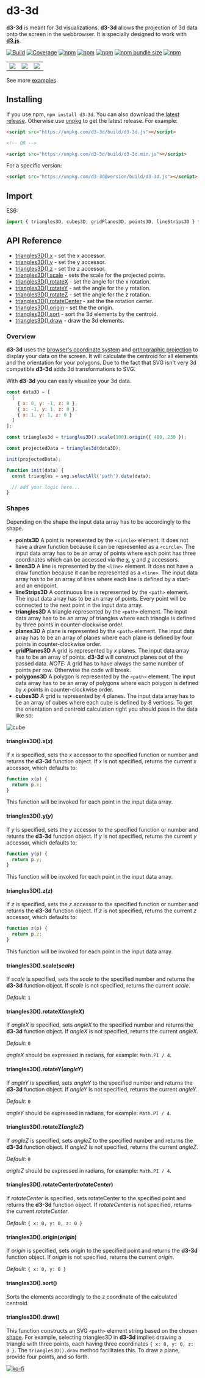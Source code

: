 # d3-3d

**d3-3d** is meant for 3d visualizations. **d3-3d** allows the projection of 3d data onto the screen in the webbrowser. It is specially designed to work with **[d3.js](https://d3js.org/)**.

[![Build][build-badge]][build]
[![Coverage][coverage-badge]][coverage]
[![npm](https://img.shields.io/npm/dt/d3-3d)](https://www.npmjs.com/package/d3-3d)
[![npm](https://img.shields.io/npm/dw/d3-3d)](https://www.npmjs.com/package/d3-3d)
[![npm](https://img.shields.io/npm/l/d3-3d)](https://github.com/Niekes/d3-3d/blob/master/LICENSE)
[![npm bundle size](https://img.shields.io/bundlephobia/minzip/d3-3d)](https://bundlephobia.com/result?p=d3-3d)
[![npm](https://img.shields.io/npm/v/d3-3d)](https://www.npmjs.com/package/d3-3d)

<table>
    <tr>
        <td><a target="_blank" href="https://codepen.io/Niekes/pen/YzBmYzR"><img src="assets/surfaceplot.gif"></a></td>
        <td><a target="_blank" href="https://codepen.io/Niekes/pen/poGMpLw"><img src="assets/3d-scatterplot.gif"></a></td>
        <td><a target="_blank" href="https://codepen.io/Niekes/pen/poGMKXY"><img src="assets/3d-barchart.gif"> </a></td>
    </tr>
</table>

See more [examples][examples]

## Installing

If you use npm, `npm install d3-3d`. You can also download the [latest release](https://github.com/Niekes/d3-3d/releases). Otherwise use [unpkg](https://unpkg.com/d3-3d/) to get the latest release. For example:

```html
<script src="https://unpkg.com/d3-3d/build/d3-3d.js"></script>

<!-- OR -->

<script src="https://unpkg.com/d3-3d/build/d3-3d.min.js"></script>
```

For a specific version:

```html
<script src="https://unpkg.com/d3-3d@version/build/d3-3d.js"></script>
```

## Import

ES6:

```js
import { triangles3D, cubes3D, gridPlanes3D, points3D, lineStrips3D } from 'd3-3d';
```

## API Reference

- [triangles3D().x](#x) - set the x accessor.
- [triangles3D().y](#y) - set the y accessor.
- [triangles3D().z](#z) - set the z accessor.
- [triangles3D().scale](#scale) - sets the scale for the projected points.
- [triangles3D().rotateX](#rotateX) - set the angle for the x rotation.
- [triangles3D().rotateY](#rotateY) - set the angle for the y rotation.
- [triangles3D().rotateZ](#rotateZ) - set the angle for the z rotation.
- [triangles3D().rotateCenter](#rotateCenter) - set the the rotation center.
- [triangles3D().origin](#origin) - set the the origin.
- [triangles3D().sort](#sort) - sort the 3d elements by the centroid.
- [triangles3D().draw](#draw) - draw the 3d elements.

### Overview

**d3-3d** uses the [browser's coordinate system](https://www.w3.org/TR/css-transforms-1/#transform-rendering) and [orthographic projection](https://en.wikipedia.org/wiki/Orthographic_projection) to display your data on the screen. It will calculate the centroid for all elements and the orientation for your polygons. Due to the fact that SVG isn't very 3d compatible **d3-3d** adds 3d transformations to SVG.

With **d3-3d** you can easily visualize your 3d data.

```js
const data3D = [
  [
    { x: 0, y: -1, z: 0 },
    { x: -1, y: 1, z: 0 },
    { x: 1, y: 1, z: 0 }
  ]
];

const triangles3d = triangles3D().scale(100).origin({ 480, 250 });

const projectedData = triangles3d(data3D);

init(projectedData);

function init(data) {
  const triangles = svg.selectAll('path').data(data);

  // add your logic here...
}
```

### Shapes

Depending on the shape the input data array has to be accordingly to the shape.

- **points3D** A point is represented by the `<circle>` element. It does not have a draw function because it can be represented as a `<circle>`. The input data array has to be an array of points where each point has three coordinates which can be accessed via the [x](#x), [y](#y) and [z](#z) accessors.
- **lines3D** A line is represented by the `<line>` element. It does not have a draw function because it can be represented as a `<line>`. The input data array has to be an array of lines where each line is defined by a start- and an endpoint.
- **lineStrips3D** A continuous line is represented by the `<path>` element. The input data array has to be an array of points. Every point will be connected to the next point in the input data array.
- **triangles3D** A triangle represented by the `<path>` element. The input data array has to be an array of triangles where each triangle is defined by three points in counter-clockwise order.
- **planes3D** A plane is represented by the `<path>` element. The input data array has to be an array of planes where each plane is defined by four points in counter-clockwise order.
- **gridPlanes3D** A grid is represented by _x_ planes. The input data array has to be an array of points. **d3-3d** will construct planes out of the passed data. _NOTE:_ A grid has to have always the same number of points per row. Otherwise the code will break.
- **polygons3D** A polygon is represented by the `<path>` element. The input data array has to be an array of polygons where each polygon is defined by _x_ points in counter-clockwise order.
- **cubes3D** A grid is represented by 4 planes. The input data array has to be an array of cubes where each cube is defined by 8 vertices. To get the orientation and centroid calculation right you should pass in the data like so:

![cube](assets/cube.png 'Cube')

#### triangles3D().x(_x_)

If _x_ is specified, sets the _x_ accessor to the specified function or number and returns the **d3-3d** function object. If _x_ is not specified, returns the current _x_ accessor, which defaults to:

```js
function x(p) {
  return p.x;
}
```

This function will be invoked for each point in the input data array.

#### triangles3D().y(_y_)

If _y_ is specified, sets the _y_ accessor to the specified function or number and returns the **d3-3d** function object. If _y_ is not specified, returns the current _y_ accessor, which defaults to:

```js
function y(p) {
  return p.y;
}
```

This function will be invoked for each point in the input data array.

#### triangles3D().z(_z_)

If _z_ is specified, sets the _z_ accessor to the specified function or number and returns the **d3-3d** function object. If _z_ is not specified, returns the current _z_ accessor, which defaults to:

```js
function z(p) {
  return p.z;
}
```

This function will be invoked for each point in the input data array.

#### triangles3D().scale(_scale_)

If _scale_ is specified, sets the _scale_ to the specified number and returns the **d3-3d** function object. If _scale_ is not specified, returns the current _scale_.

_Default:_ `1`

#### triangles3D().rotateX(_angleX_)

If _angleX_ is specified, sets _angleX_ to the specified number and returns the **d3-3d** function object. If _angleX_ is not specified, returns the current _angleX_.

_Default:_ `0`

_angleX_ should be expressed in radians, for example: `Math.PI / 4`.

#### triangles3D().rotateY(_angleY_)

If _angleY_ is specified, sets _angleY_ to the specified number and returns the **d3-3d** function object. If _angleY_ is not specified, returns the current _angleY_.

_Default:_ `0`

_angleY_ should be expressed in radians, for example: `Math.PI / 4`.

#### triangles3D().rotateZ(_angleZ_)

If _angleZ_ is specified, sets _angleZ_ to the specified number and returns the **d3-3d** function object. If _angleZ_ is not specified, returns the current _angleZ_.

_Default:_ `0`

_angleZ_ should be expressed in radians, for example: `Math.PI / 4`.

#### triangles3D().rotateCenter(_rotateCenter_)

If _rotateCenter_ is specified, sets rotateCenter to the specified point and returns the **d3-3d** function object. If _rotateCenter_ is not specified, returns the current _rotateCenter_.

_Default:_ `{ x: 0, y: 0, z: 0 }`

#### triangles3D().origin(_origin_)

If _origin_ is specified, sets origin to the specified point and returns the **d3-3d** function object. If _origin_ is not specified, returns the current _origin_.

_Default:_ `{ x: 0, y: 0 }`

#### triangles3D().sort()

Sorts the elements accordingly to the z coordinate of the calculated centroid.

#### triangles3D().draw()

This function constructs an SVG `<path>` element string based on the chosen [shape](#shapes). For example, selecting triangles3D in **d3-3d** implies drawing a triangle with three points, each having three coordinates `{ x: 0, y: 0, z: 0 }`. The `triangles3D().draw` method facilitates this. To draw a plane, provide four points, and so forth.

[![ko-fi](https://ko-fi.com/img/githubbutton_sm.svg)](https://ko-fi.com/A0A3QJPZ9)

<!-- Definitions -->

[build-badge]: https://github.com/niekes/d3-3d/workflows/main/badge.svg
[build]: https://github.com/niekes/d3-3d/actions
[coverage-badge]: https://img.shields.io/codecov/c/github/niekes/d3-3d.svg
[coverage]: https://codecov.io/github/niekes/d3-3d
[examples]: https://codepen.io/collection/DpmByZ?sort_order=desc&sort_by=id

